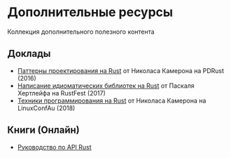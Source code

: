# Дополнительные ресурсы

Коллекция дополнительного полезного контента

## Доклады

- [Паттерны проектирования на Rust](https://www.youtube.com/watch?v=Pm_oO0N5B9k) от
  Николаса Камерона на PDRust (2016)
- [Написание идиоматических библиотек на Rust](https://www.youtube.com/watch?v=0zOg8_B71gE)
  от Паскаля Хертлейфа на RustFest (2017)
- [Техники программирования на Rust](https://www.youtube.com/watch?v=vqavdUGKeb4) от
  Николаса Камерона на LinuxConfAu (2018)

## Книги (Онлайн)

- [Руководство по API Rust](https://rust-lang.github.io/api-guidelines)
